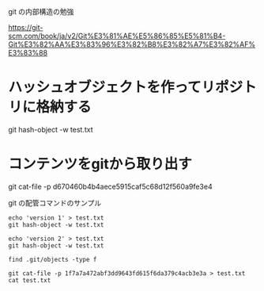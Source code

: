 
git の内部構造の勉強

https://git-scm.com/book/ja/v2/Git%E3%81%AE%E5%86%85%E5%81%B4-Git%E3%82%AA%E3%83%96%E3%82%B8%E3%82%A7%E3%82%AF%E3%83%88

# ハッシュオブジェクトを作ってリポジトリに格納する
git hash-object -w test.txt

# コンテンツをgitから取り出す
git cat-file -p d670460b4b4aece5915caf5c68d12f560a9fe3e4


git の配管コマンドのサンプル

```
echo 'version 1' > test.txt
git hash-object -w test.txt

echo 'version 2' > test.txt
git hash-object -w test.txt

find .git/objects -type f

git cat-file -p 1f7a7a472abf3dd9643fd615f6da379c4acb3e3a > test.txt
cat test.txt
```

